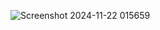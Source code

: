 ![Screenshot 2024-11-22 015659](https://github.com/user-attachments/assets/77abec2f-c767-463a-bdbb-acd543f240fb)
